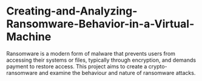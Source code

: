 # Creating-and-Analyzing-Ransomware-Behavior-in-a-Virtual-Machine
Ransomware is a modern form of malware that prevents users from accessing their systems or files,  typically through encryption, and demands payment to restore access. This project aims to create a crypto-  ransomware and examine the behaviour and nature of ransomware attacks. 
